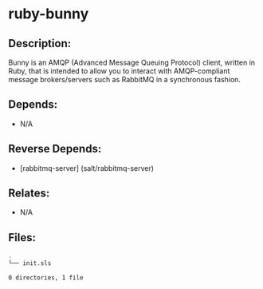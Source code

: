 # ruby-bunny

## Description:

Bunny is an AMQP (Advanced Message Queuing Protocol) client, written in Ruby, that is intended to allow you to interact with AMQP-compliant message brokers/servers such as RabbitMQ in a synchronous fashion.

## Depends:

  -  N/A

## Reverse Depends:

  -  [rabbitmq-server] (salt/rabbitmq-server)

## Relates:

  -  N/A

## Files:

```bash
.
└── init.sls

0 directories, 1 file
```
